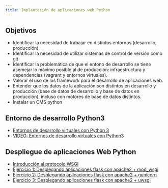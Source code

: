 ```yaml
---
title: Implantación de aplicaciones web Python
---
```


## Objetivos

* Identificar la necesidad de trabajar en distintos entornos (desarrollo, producción)
* Identificar la necesidad de utilizar sistemas de control de versión como git
* Identificar la problemática de que el entono de desarrollo se tiene asemejar lo máximo posible al de producción: infraestructura y dependencias (vagrant y entornos virtuales).
* Valorar el uso de los framework para el desarrollo de aplicaciones web.
* Entender que los datos de la aplicación son distintos en desarrollo y producción (base de datos de desarrollo y base de datos en producción), incluso con motores de base de datos distintos.
* Instalar un CMS python

## Entorno de desarrollo Python3

* [Entornos de desarrollo virtuales con Python 3](https://openwebinars.net/blog/entornos-de-desarrollo-virtuales-con-python3/)
* [VIDEO: Entornos de desarrollo virtuales con Python3](https://www.youtube.com/watch?v=h2J6-03MsnQ)

## Despliegue de aplicaciones Web Python

* [Introducción al protocolo WSGI](wsgi.html)
* [Ejercicio 1: Desplegando aplicaciones flask con apache2 + mod_wsgi](modwsgi.html)
* [Ejercicio 2: Desplegando aplicaciones flask con apache2 + gunicorn](gunicorn.html)
* [Ejercicio 3: Desplegando aplicaciones flask con apache2 + uwsgi](uwsgi.html)

<!--


* Introducción a django

## CMS en Python

* [Lista de framework Python](https://wiki.python.org/moin/WebFrameworks)
* [Lista de cms desarrollados en Django](https://djangopackages.org/grids/g/cms/)
* [Lista de cms desarrollados en Python](https://wiki.python.org/moin/ContentManagementSystems)

## Prácticas

* [Práctica: Despliegue de aplicaciones python](practica_python2020.html)


-->